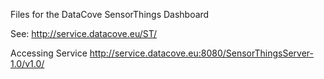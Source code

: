 Files for the DataCove SensorThings Dashboard

See: http://service.datacove.eu/ST/

Accessing Service http://service.datacove.eu:8080/SensorThingsServer-1.0/v1.0/
